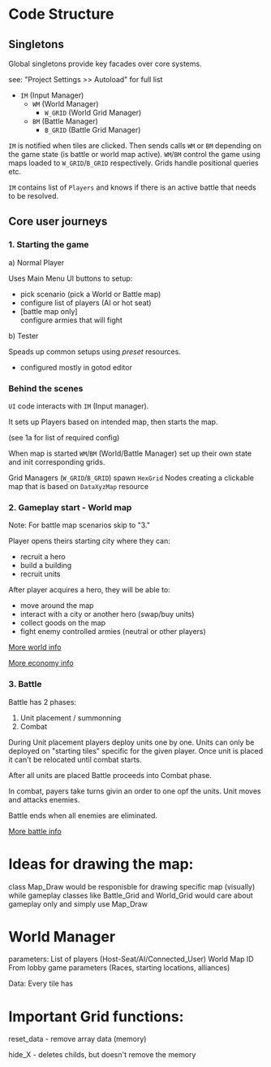 # Code Structure

## Singletons

Global singletons provide key facades over core systems.

see: "Project Settings >> Autoload" for full list

- `IM` (Input Manager)
	- `WM` (World Manager)
		- `W_GRID` (World Grid Manager)
	- `BM` (Battle Manager)
		- `B_GRID` (Battle Grid Manager)

`IM` is notified when tiles are clicked. Then sends calls `WM` or `BM` depending on the game state (is battle or world map active). `WM`/`BM` control the game using maps loaded to `W_GRID`/`B_GRID` respectively. Grids handle positional queries etc.

`IM` contains list of `Players` and knows if there is an active battle that needs to be resolved.

## Core user journeys

### 1. Starting the game

a) Normal Player

Uses Main Menu UI buttons to setup:
- pick scenario (pick a World or Battle map)
- configure list of players (AI or hot seat)
- [battle map only]\
configure armies that will fight

b) Tester

Speads up common setups using *preset* resources.

- configured mostly in gotod editor

### Behind the scenes

`UI` code interacts with `IM` (Input manager).

It sets up Players based on intended map, then starts the map.

(see 1a for list of required config)

When map is started `WM`/`BM` (World/Battle Manager) set up their own state and init corresponding grids.

Grid Managers (`W_GRID`/`B_GRID`) spawn `HexGrid` Nodes creating a clickable map that is based on `DataXyzMap` resource

### 2. Gameplay start - World map

Note: For battle map scenarios skip to "3."

Player opens theirs starting city where they can:
- recruit a hero
- build a building
- recruit units

After player acquires a hero, they will be able to:
- move around the map 
- interact with a city or another hero (swap/buy units)
- collect goods on the map
- fight enemy controlled armies (neutral or other players)


[More world info](../Documentation/World%20map/design.md)

[More economy info](../Documentation/World%20map/economy.md)

### 3. Battle

Battle has 2 phases:

1. Unit placement / summonning
2. Combat

During Unit placement players deploy units one by one. Units can only be deployed on "starting tiles" specific for the given player. Once unit is placed it can't be relocated until combat starts. 

After all units are placed Battle proceeds into Combat phase.

In combat, payers take turns givin an order to one opf the units. Unit moves and attacks enemies.

Battle ends when all enemies are eliminated.

[More battle info](../Documentation/Battle%20System/Battle_Description.md)


# Ideas for drawing the map:

class Map_Draw
would be responisble for drawing specific map (visually)
while gameplay classes like Battle_Grid and World_Grid would care about gameplay only and simply use Map_Draw

# World Manager

parameters:
	List of players (Host-Seat/AI/Connected_User)
	World Map ID
	From lobby game parameters (Races, starting locations, alliances)


Data:
	Every tile has 


# Important Grid functions:

reset_data - remove array data (memory)

hide_X - deletes childs, but doesn't remove the memory



